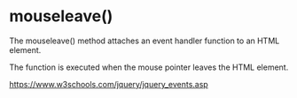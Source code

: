 # mouseleave()

The mouseleave() method attaches an event handler function to an HTML element.

The function is executed when the mouse pointer leaves the HTML element.

https://www.w3schools.com/jquery/jquery_events.asp
